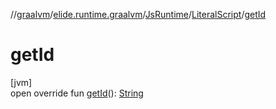 //[graalvm](../../../../index.md)/[elide.runtime.graalvm](../../index.md)/[JsRuntime](../index.md)/[LiteralScript](index.md)/[getId](get-id.md)

# getId

[jvm]\
open override fun [getId](get-id.md)(): [String](https://kotlinlang.org/api/latest/jvm/stdlib/kotlin/-string/index.html)
